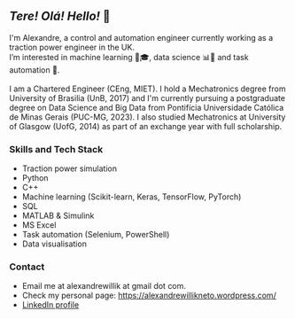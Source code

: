 

## _Tere! Olá! Hello!_ 👋

I'm Alexandre, a control and automation engineer currently working as a traction power engineer in the UK. 
<br/>
I’m interested in machine learning 🤖🎓, data science 📊🔬 and task automation 🤖.
<br/><br/>
I am a Chartered Engineer (CEng, MIET). I hold a Mechatronics degree from University of Brasilia (UnB, 2017) and I'm currently pursuing a postgraduate degree on Data Science and Big Data from Pontifícia Universidade Católica de Minas Gerais (PUC-MG, 2023). I also studied Mechatronics at University of Glasgow (UofG, 2014) as part of an exchange year with full scholarship.

### Skills and Tech Stack

- Traction power simulation
- Python
- C++
- Machine learning (Scikit-learn, Keras, TensorFlow, PyTorch)
- SQL
- MATLAB & Simulink
- MS Excel
- Task automation (Selenium, PowerShell)
- Data visualisation

### Contact

- Email me at alexandrewillik at gmail dot com.
- Check my personal page: https://alexandrewillikneto.wordpress.com/
- [LinkedIn profile](https://www.linkedin.com/in/alexandre-willik-neto-411633122/)

